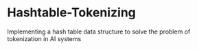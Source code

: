 # Hashtable-Tokenizing
Implementing a hash table data structure to solve the problem of tokenization in AI systems
